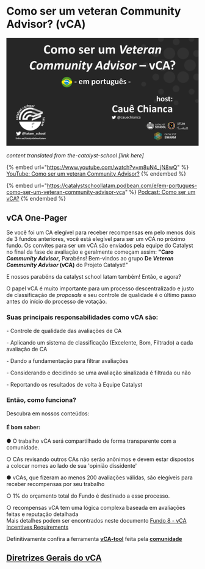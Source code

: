 # Como ser um veteran Community Advisor? (vCA)

![](../../.gitbook/assets/vca-1.png)

_content translated from the-catalyst-school \[link here]_

{% embed url="https://www.youtube.com/watch?v=m8uN4_jN8wQ" %}
[YouTube: Como ser um veteran Community Advisor?](https://www.youtube.com/watch?v=m8uN4\_jN8wQ)
{% endembed %}

{% embed url="https://catalystschoollatam.podbean.com/e/em-portugues-como-ser-um-veteran-community-advisor-vca" %}
[Podcast: Como ser um vCA?](https://catalystschoollatam.podbean.com/e/em-portugues-como-ser-um-veteran-community-advisor-vca/)
{% endembed %}

## **vCA One-Pager**

&#x20;

Se você foi um CA elegível para receber recompensas em pelo menos dois de 3 fundos anteriores, você está elegível para ser um vCA no próximo fundo.  Os convites para ser um vCA são enviados pela equipe do Catalyst no final da fase de avaliação e geralmente começam assim: **"Caro **_**Community Advisor**_**,** Parabéns! Bem-vindos ao grupo **De **_**Veteran Community Advisor**_** (vCA)** do Projeto Catalyst!"

&#x20;

E nossos parabéns da catalyst school latam também! Então, e agora?

O papel vCA é muito importante para um processo descentralizado e justo de classificação de _proposals_ e seu controle de qualidade é o último passo antes do início do processo de votação.

&#x20;

### **Suas principais responsabilidades como vCA são:** <a href="#_6cs3v2cnsc0g" id="_6cs3v2cnsc0g"></a>

\-       Controle de qualidade das avaliações de CA

\-       Aplicando um sistema de classificação (Excelente, Bom, Filtrado) a cada avaliação de CA

\-       Dando a fundamentação para filtrar avaliações

\-       Considerando e decidindo se uma avaliação sinalizada é filtrada ou não

\-       Reportando os resultados de volta à Equipe Catalyst

&#x20;

### **Então, como funciona?**

Descubra em nossos conteúdos:

#### **É bom saber:** <a href="#_2onb82lu2um2" id="_2onb82lu2um2"></a>

●     O trabalho vCA será compartilhado de forma transparente com a comunidade.

○      CAs revisando outros CAs não serão anônimos e devem estar dispostos a colocar nomes ao lado de sua 'opinião dissidente'

●     vCAs, que fizeram ao menos 200 avaliações válidas, são elegíveis para receber recompensas por seu trabalho

○      1% do orçamento total do Fundo é destinado a esse processo.

○      recompensas vCA tem uma lógica complexa baseada em avaliações feitas e reputação detalhada\
Mais detalhes podem ser encontrados neste documento [Fundo 8 - ](https://docs.google.com/document/d/14qHSZ2uSHq2CZyeqju6KLBcGVfagesCLvavZMAgcbWo/edit)[vCA](https://docs.google.com/document/d/14qHSZ2uSHq2CZyeqju6KLBcGVfagesCLvavZMAgcbWo/edit)[ Incentives Requirements](https://docs.google.com/document/d/14qHSZ2uSHq2CZyeqju6KLBcGVfagesCLvavZMAgcbWo/edit)

&#x20;

Definitivamente confira a ferramenta [**vCA-tool**](https://iohk.us20.list-manage.com/track/click?u=26d3b656ecc43aa6f3063eaed\&id=cb581b174b\&e=52adc08a33) feita pela [**comunidade**](https://iohk.us20.list-manage.com/track/click?u=26d3b656ecc43aa6f3063eaed\&id=cb581b174b\&e=52adc08a33)

## [Diretrizes Gerais do vCA](../diretrizes-gerais-do-vca-fund8/)
